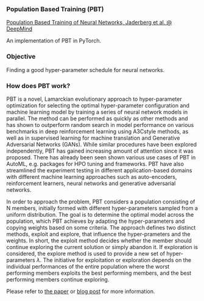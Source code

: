 ### Population Based Training (PBT)

[Population Based Training of Neural Networks, Jaderberg et al. @ DeepMind](https://arxiv.org/abs/1711.09846)

An implementation of PBT in PyTorch.

### Objective

Finding a good hyper-parameter schedule for neural networks.

### How does PBT work?
PBT is a novel, Lamarckian evolutionary approach to hyper-parameter optimization for selecting the optimal hyper-parameter configuration and machine learning model by training a series of neural network models in parallel. The method can be performed as quickly as other methods and has shown to outperform random search in model performance on various benchmarks in deep reinforcement learning using A3Cstyle methods, as well as in supervised learning for machine translation and Generative Adversarial Networks (GANs). While similar procedures have been explored independently, PBT has gained increasing amount of attention since it was proposed. There has already been seen shown various use cases of PBT in AutoML, e.g. packages for HPO tuning and frameworks. PBT have also streamlined the experiment testing in different application-based domains with different machine learning approaches such as auto-encoders, reinforcement learners, neural networks and generative adversarial networks.

In order to approach the problem, PBT considers a population consisting of N members, initially formed with different hyper-parameters sampled from a uniform distribution. The goal is to determine the optimal model across the population, which PBT achieves by adapting the hyper-parameters and copying weights based on some criteria. The approach defines two distinct methods, exploit and explore, that influence the hyper-prameters and the weights. In short, the exploit method decides whether the member should continue exploring the current solution or simply abandon it. If exploration is considered, the explore method is used to provide a new set of hyper-parameters $\lambda$. The initiative for exploitation or exploration depends on the individual performances of the entire population where the worst performing members exploits the best performing members, and the best performing members continue exploring.

Please refer to [the paper](https://arxiv.org/abs/1711.09846) or [blog post](https://deepmind.com/blog/population-based-training-neural-networks/) for more information.
